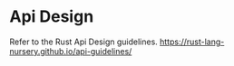 # Api Design

Refer to the Rust Api Design guidelines.
https://rust-lang-nursery.github.io/api-guidelines/